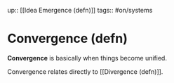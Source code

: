 up:: [[Idea Emergence (defn)]]
tags:: #on/systems

# Convergence (defn)
**Convergence** is basically when things become unified.

Convergence relates directly to [[Divergence (defn)]].
